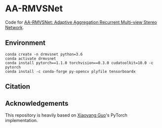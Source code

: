 # AA-RMVSNet
Code for [AA-RMVSNet: Adaptive Aggregation Recurrent Multi-view Stereo Network]().

## Environment
```shell
conda create -n drmvsnet python=3.6
conda activate drmvsnet
conda install pytorch==1.1.0 torchvision==0.3.0 cudatoolkit=10.0 -c pytorch
conda install -c conda-forge py-opencv plyfile tensorboardx
```

## Citation

## Acknowledgements
This repository is heavily based on [Xiaoyang Guo](https://github.com/xy-guo/MVSNet_pytorch)'s PyTorch implementation.
